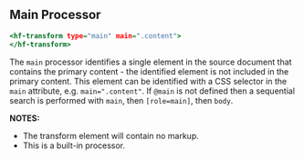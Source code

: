 ## Main Processor

``` .html
<hf-transform type="main" main=".content">
</hf-transform>
```
	
The `main` processor identifies a single element in the source document that contains the primary content -
the identified element is not included in the primary content. 
This element can be identified with a CSS selector in the `main` attribute, e.g. `main=".content"`.
If `@main` is not defined then a sequential search is performed with `main`, then `[role=main]`, then `body`.

**NOTES:**

- The transform element will contain no markup.
- This is a built-in processor.
